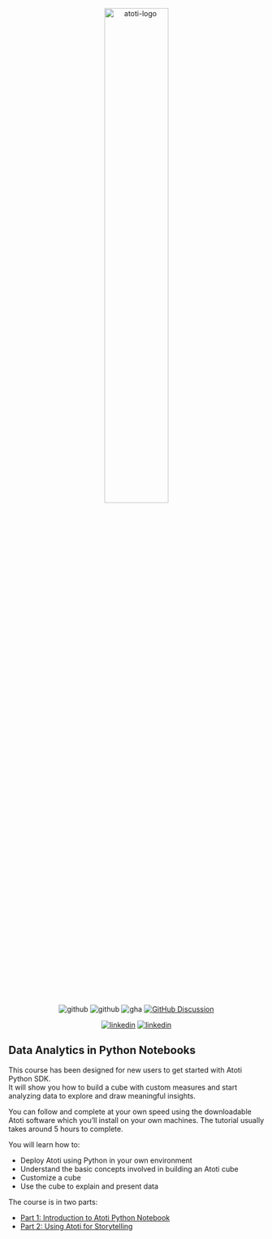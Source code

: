 <p align="center">
  <picture>
    <source media="(prefers-color-scheme: dark)" srcset="https://data.atoti.io/notebooks/banners/Atoti_Logo_White-01.svg">
    <source media="(prefers-color-scheme: light)" srcset="https://data.atoti.io/notebooks/banners/Atoti_Logo_Purple-01.svg">
    <img alt="atoti-logo" width="50%">
  </picture>
</p>

<p align="center">
  <img src="https://img.shields.io/github/v/release/atoti/atoti?color=#4cc71f" alt="github">
  <img src="https://img.shields.io/pypi/dm/atoti" alt="github">
  <img src="https://github.com/github/docs/actions/workflows/test.yml/badge.svg" alt="gha">
  <a href="https://github.com/atoti/atoti/discussions"><img src="https://img.shields.io/github/discussions/atoti/atoti" alt="GitHub Discussion"></a>
</p>

<p align="center">
  <a href="https://www.linkedin.com/company/activeviam/"><img src="https://img.shields.io/badge/linkedin-%230077B5.svg?style=for-the-badge&logo=linkedin&logoColor=white" alt="linkedin"></a>
  <a href="https://mobile.x.com/atoti_io"><img src="https://img.shields.io/badge/X-%23000000.svg?style=for-the-badge&logo=X&logoColor=white" alt="linkedin"></a>
</p>

## Data Analytics in Python Notebooks

This course has been designed for new users to get started with Atoti Python SDK.  
It will show you how to build a cube with custom measures and start analyzing data to explore and draw meaningful insights.

You can follow and complete at your own speed using the downloadable Atoti software which you’ll install on your own machines. 
The tutorial usually takes around 5 hours to complete.

You will learn how to:
- Deploy Atoti using Python in your own environment
- Understand the basic concepts involved in building an Atoti cube
- Customize a cube
- Use the cube to explain and present data

The course is in two parts:
- [Part 1: Introduction to Atoti Python Notebook](./introduction-to-atoti/main.ipynb)
- [Part 2: Using Atoti for Storytelling](./storytelling-with-atoti)



